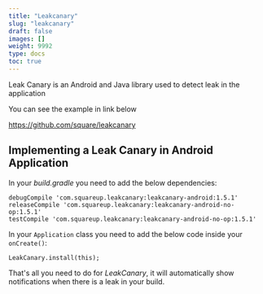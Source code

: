 ```yaml
---
title: "Leakcanary"
slug: "leakcanary"
draft: false
images: []
weight: 9992
type: docs
toc: true
---
```


Leak Canary is an Android and Java library used to detect leak in the application

You can see the example in link below

https://github.com/square/leakcanary

## Implementing a Leak Canary in  Android Application
In your *build.gradle* you need to add the below dependencies:

    debugCompile 'com.squareup.leakcanary:leakcanary-android:1.5.1'
    releaseCompile 'com.squareup.leakcanary:leakcanary-android-no-op:1.5.1'
    testCompile 'com.squareup.leakcanary:leakcanary-android-no-op:1.5.1'

In your `Application` class you need to add the below code inside your `onCreate()`:

    LeakCanary.install(this);

That's all you need to do for *LeakCanary*, it will automatically show notifications when there is a leak in your build.

